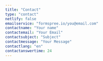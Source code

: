 ```yaml
---
title: "Contact"
type: "contact"
netlify: false
emailservice: "formspree.io/you@email.com"
contactname: "Your name"
contactemail: "Your Email"
contactsubject: "Subject"
contactmessage: "Your Message"
contactlang: "en"
contactanswertime: 24
---
```

